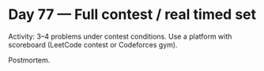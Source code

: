 # Day 77 — Full contest / real timed set

Activity: 3–4 problems under contest conditions. Use a platform with scoreboard (LeetCode contest or Codeforces gym).

Postmortem.
